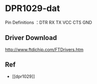 
# DPR1029-dat




Pin Definitions ：DTR  RX  TX  VCC   CTS   GND 

## Driver Download 

http://www.ftdichip.com/FTDrivers.htm


## Ref 

- [[dpr1029]]